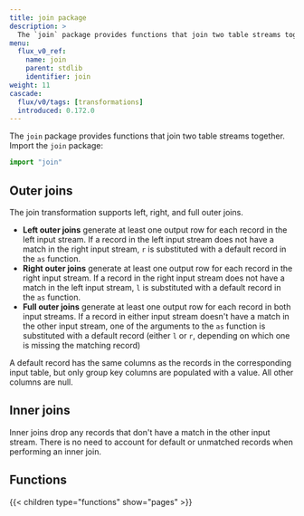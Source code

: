 ```yaml
---
title: join package
description: >
  The `join` package provides functions that join two table streams together.
menu:
  flux_v0_ref:
    name: join 
    parent: stdlib
    identifier: join
weight: 11
cascade:
  flux/v0/tags: [transformations]
  introduced: 0.172.0
---
```


<!------------------------------------------------------------------------------

IMPORTANT: This page was generated from comments in the Flux source code. Any
edits made directly to this page will be overwritten the next time the
documentation is generated. 

To make updates to this documentation, update the comments above the package
declaration in the Flux source code:

https://github.com/influxdata/flux/blob/master/stdlib/join/join.flux

Contributing to Flux: https://github.com/influxdata/flux#contributing
Fluxdoc syntax: https://github.com/influxdata/flux/blob/master/docs/fluxdoc.md

------------------------------------------------------------------------------->

The `join` package provides functions that join two table streams together.
Import the `join` package:

```js
import "join"
```

## Outer joins

The join transformation supports left, right, and full outer joins.

- **Left outer joins** generate at least one output row for each record in the left input stream.
  If a record in the left input stream does not have a match in the right input stream,
  `r` is substituted with a default record in the `as` function.
- **Right outer joins** generate at least one output row for each record in the right input stream.
  If a record in the right input stream does not have a match in the left input stream,
  `l` is substituted with a default record in the `as` function.
- **Full outer joins** generate at least one output row for each record in both input streams.
  If a record in either input stream doesn't have a match in the other input stream,
  one of the arguments to the `as` function is substituted with a default record
  (either `l` or `r`, depending on which one is missing the matching record)

A default record has the same columns as the records in the corresponding input
table, but only group key columns are populated with a value. All other columns
are null.

## Inner joins

Inner joins drop any records that don't have a match in the other input stream. There is no
need to account for default or unmatched records when performing an inner join.


## Functions

{{< children type="functions" show="pages" >}}
